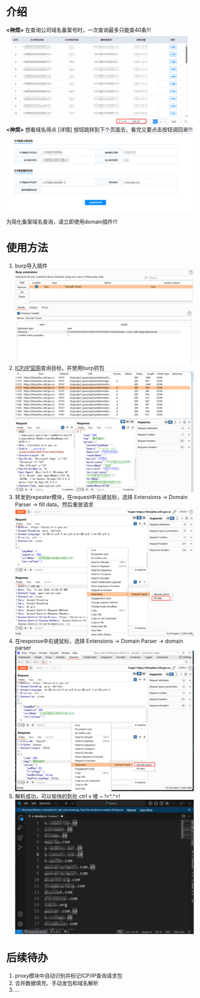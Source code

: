 # 介绍
**<神烦>** 在查询公司域名备案号时，一次查询最多只能查40条!!!
![img.png](img/查询结果.png)
**<神烦>** 想看域名得点 [详情] 按钮跳转到下个页面去，看完又要点击按钮调回来!!!
![img.png](img/详情.png)

为简化备案域名查询，请立即使用domain插件!!!

# 使用方法
1. burp导入插件
![img.png](img/导入.png)
2. [ICP/IP官网](https://beian.miit.gov.cn/#/Integrated/index)查询目标，并使用burp抓包
![img.png](img/抓包.png)
3. 转发到repeater模块，在request中右键鼠标，选择 Extensions -> Domain Parser -> fill data，然后重放请求
![img.png](img/填充数据.png)
4. 在response中右键鼠标，选择 Extensions -> Domain Parser -> domain parser
![img.png](img/解析.png)
5. 解析成功，可以愉快的到处 ctrl v 喽 ~ !<^.^>!
![img.png](img/结果.png)

# 后续待办
1. proxy模块中自动识别并标记ICP/IP查询请求包
2. 合并数据填充、手动发包和域名解析
3. ...
